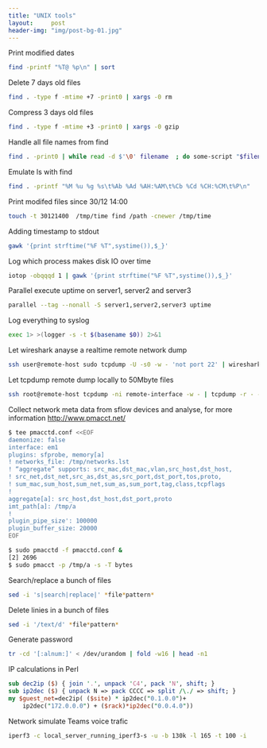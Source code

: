 ```yaml
---
title: "UNIX tools"
layout:     post
header-img: "img/post-bg-01.jpg"
---
```


Print modified dates

```bash
find -printf "%T@ %p\n" | sort
```

Delete 7 days old files

```bash
find . -type f -mtime +7 -print0 | xargs -0 rm
```

Compress 3 days old files

```bash
find . -type f -mtime +3 -print0 | xargs -0 gzip
```

Handle all file names from find

```bash
find . -print0 | while read -d $'\0' filename  ; do some-script "$filename" ; done
```

Emulate ls with find

```bash
find . -printf "%M %u %g %s\t%Ab %Ad %AH:%AM\t%Cb %Cd %CH:%CM\t%P\n"
```

Print modifed files since 30/12 14:00

```bash
touch -t 30121400  /tmp/time find /path -cnewer /tmp/time
```

Adding timestamp to stdout

```bash
gawk '{print strftime("%F %T",systime()),$_}'
```

Log which process makes disk IO over time
```bash
iotop -obqqqd 1 | gawk '{print strftime("%F %T",systime()),$_}'
```

Parallel execute uptime on server1, server2 and server3

```bash
parallel --tag --nonall -S server1,server2,server3 uptime
```

Log everything to syslog

```bash
exec 1> >(logger -s -t $(basename $0)) 2>&1
```

Let wireshark anayse a realtime remote network dump

```bash
ssh user@remote-host sudo tcpdump -U -s0 -w - 'not port 22' | wireshark -k -i -
```

Let tcpdump remote dump locally to 50Mbyte files

```bash
ssh root@remote-host tcpdump -ni remote-interface -w - | tcpdump -r - -w /local/path//file- -C 50
```

Collect network meta data from sflow devices and analyse, for more information http://www.pmacct.net/ 
```bash
$ tee pmacctd.conf <<EOF
daemonize: false
interface: em1
plugins: sfprobe, memory[a]
! networks_file: /tmp/networks.lst
! “aggregate” supports: src_mac,dst_mac,vlan,src_host,dst_host,
! src_net,dst_net,src_as,dst_as,src_port,dst_port,tos,proto,
! sum_mac,sum_host,sum_net,sum_as,sum_port,tag,class,tcpflags
!
aggregate[a]: src_host,dst_host,dst_port,proto
imt_path[a]: /tmp/a
!
plugin_pipe_size': 100000
plugin_buffer_size: 20000
EOF

$ sudo pmacctd -f pmacctd.conf &
[2] 2696
$ sudo pmacct -p /tmp/a -s -T bytes
```

Search/replace a bunch of files

```bash
sed -i 's|search|replace|' *file*pattern*
```

Delete linies in a bunch of files

```bash
sed -i '/text/d' *file*pattern*
```

Generate password

```bash
tr -cd '[:alnum:]' < /dev/urandom | fold -w16 | head -n1
```

IP calculations in Perl

```perl
sub dec2ip ($) { join '.', unpack 'C4', pack 'N', shift; }
sub ip2dec ($) { unpack N => pack CCCC => split /\./ => shift; }
my $guest_net=dec2ip( ($site) * ip2dec("0.1.0.0")+ 
	ip2dec("172.0.0.0") + ($rack)*ip2dec("0.0.4.0"))
```

Network simulate Teams voice trafic

```bash
iperf3 -c local_server_running_iperf3-s -u -b 130k -l 165 -t 100 -i
```


